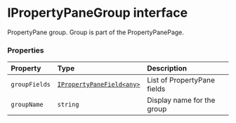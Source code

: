 # IPropertyPaneGroup interface





PropertyPane group. Group is part of the PropertyPanePage.




### Properties

| Property	   | Type	| Description|
|:-------------|:-------|:-----------|
|`groupFields`      | [`IPropertyPaneField<any>`](ipropertypanefield.md) | List of PropertyPane fields |
|`groupName`      | `string` | Display name for the group |





